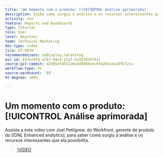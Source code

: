 ```yaml
---
title: 'Um momento com o produto: [!UICONTROL Análise aprimorada]'
description: Saiba como surgiu a análise e os recursos interessantes que ela possibilita com Joel Pettigrew, gerente de produto do  [!DNL Enhanced analytics].
activity: use
feature: Reports and Dashboards
type: Tutorial
role: User
level: Beginner
team: Technical Marketing
doc-type: video
jira: KT-8870
recommendations: noDisplay,noCatalog
exl-id: 037ec658-a7b7-44cd-a7af-b1923935f41c
source-git-commit: d29054f0551a9add8460e4c9fd265cee2dfb72ca
workflow-type: ht
source-wordcount: '55'
ht-degree: 100%

---
```


# Um momento com o produto: [!UICONTROL Análise aprimorada]

Assista a este vídeo com Joel Pettigrew, do Workfront, gerente de produto do [!DNL Enhanced analytics], para saber como surgiu a análise e os recursos interessantes que ela possibilita.

>[!VIDEO](https://video.tv.adobe.com/v/335042/?quality=12&learn=on)
